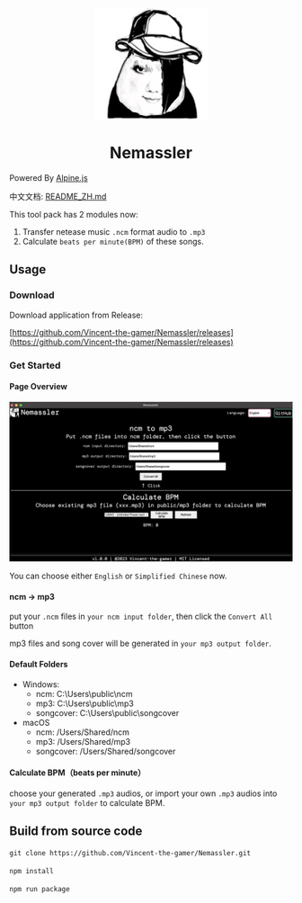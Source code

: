 <p align="center">
  <img src="./.github/TitleLogo.png" width="200" height="200"/>
</p>
<h1 align="center">Nemassler</h1>

Powered By [Alpine.js](https://alpinejs.dev/)

中文文档: [README_ZH.md](./README_ZH.md)

This tool pack has 2 modules now:
1. Transfer netease music `.ncm` format audio to `.mp3`
2. Calculate `beats per minute(BPM)` of these songs.

## Usage

### Download
Download application from Release: 

[https://github.com/Vincent-the-gamer/Nemassler/releases](https://github.com/Vincent-the-gamer/Nemassler/releases)

### Get Started

#### Page Overview

![page](./.github/page.png)

You can choose either `English` or `Simplified Chinese` now.

#### ncm -> mp3
put your `.ncm` files in `your ncm input folder`, then click the `Convert All` button

mp3 files and song cover will be generated in `your mp3 output folder`.

#### Default Folders
* Windows: 
    * ncm: C:\\Users\\public\\ncm
    * mp3: C:\\Users\\public\\mp3
    * songcover: C:\\Users\\public\\songcover
* macOS
    * ncm: /Users/Shared/ncm
    * mp3: /Users/Shared/mp3
    * songcover: /Users/Shared/songcover

#### Calculate BPM（beats per minute）
choose your generated `.mp3` audios, or import your own `.mp3` audios into `your mp3 output folder` to calculate BPM.

## Build from source code
~~~shell
git clone https://github.com/Vincent-the-gamer/Nemassler.git

npm install

npm run package
~~~